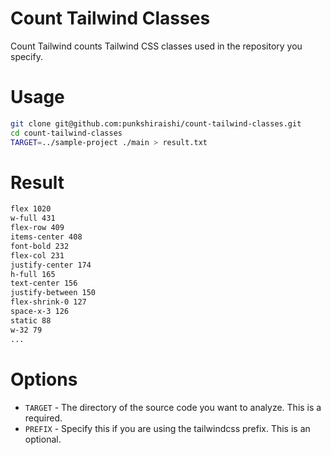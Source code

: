 # Count Tailwind Classes
Count Tailwind counts Tailwind CSS classes used in the repository you specify.

# Usage
```bash
git clone git@github.com:punkshiraishi/count-tailwind-classes.git
cd count-tailwind-classes
TARGET=../sample-project ./main > result.txt
```

# Result
```result.txt
flex 1020
w-full 431
flex-row 409
items-center 408
font-bold 232
flex-col 231
justify-center 174
h-full 165
text-center 156
justify-between 150
flex-shrink-0 127
space-x-3 126
static 88
w-32 79
...
```

# Options
- `TARGET` - The directory of the source code you want to analyze. This is a required.
- `PREFIX` - Specify this if you are using the tailwindcss prefix. This is an optional.